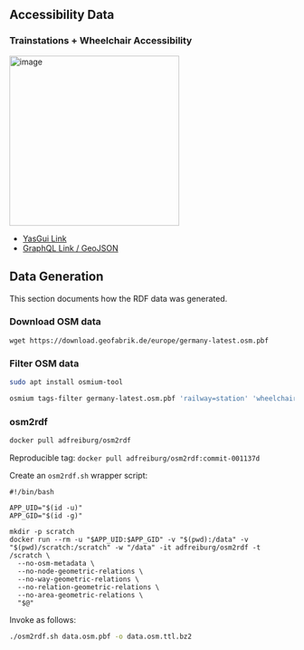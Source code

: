 ## Accessibility Data

### Trainstations + Wheelchair Accessibility

<img width="300" alt="image" src="https://github.com/user-attachments/assets/8b52fd7d-67a4-47f8-b1bc-7da9ea14cf83" />

* [YasGui Link](https://api.triplydb.com/s/DA90SQxJm)
* [GraphQL Link / GeoJSON](https://data.aksw.org/mobydex/graphql?qtxt=query+%40pretty+%40debug%0A++%40prefix%28map%3A+%7B%0A++++geo%3A+%22http%3A%2F%2Fwww.opengis.net%2Font%2Fgeosparql%23%22%2C%0A++++geof%3A+%22http%3A%2F%2Fwww.opengis.net%2Fdef%2Ffunction%2Fgeosparql%2F%22%2C%0A++++osmt%3A+%22https%3A%2F%2Fwww.openstreetmap.org%2Fwiki%2FKey%3A%22%2C%0A++++rdf%3A+%22http%3A%2F%2Fwww.w3.org%2F1999%2F02%2F22-rdf-syntax-ns%23%22%2C%0A++++rdfs%3A+%22http%3A%2F%2Fwww.w3.org%2F2000%2F01%2Frdf-schema%23%22%2C%0A++++afn%3A+%22http%3A%2F%2Fjena.apache.org%2FARQ%2Ffunction%23%22%2C%0A++++o%3A+%22https%3A%2F%2Fschema.coypu.org%2Fglobal%23%22%2C%0A++++norse%3A+%22https%3A%2F%2Fw3id.org%2Faksw%2Fnorse%23%22%0A++%7D%29%0A%7B%0A++type+%40bind%28of%3A+%22%27FeatureCollection%27%22%29%0A++features%28%0A++++area%3A+%22POLYGON+%28%286.475457372470345+51.7037981703763%2C+6.475457372470346+51.2481032780451%2C+7.544268491722988+51.24810327804511%2C+7.544268491722988+51.70379817037631%2C+6.475457372470345+51.7037981703763%29%29%22%0A++++limit%3A+10%0A++%29%0A++++%40pattern%28of%3A+%22%3Fs+a+o%3ATrainStation%22%29%0A%0A++++%23+Ad-hoc+binding+of+the+argument+%27area%27+to+a+SPARQL+filter+expression.%0A++++%40filter%28when%3A+%22bound%28%3Farea%29+%26%26+%3Farea+%21%3D+%27%27%22%2C+by%3A+%22EXISTS+%7B+%3Fs+geo%3AhasGeometry%2Fgeo%3AasWKT+%3Fwkt+FILTER%28geof%3AsfIntersects%28strdt%28%3Farea%2C+geo%3AwktLiteral%29%2C+%3Fwkt%29%29+%7D%22%2C+this%3A+%22s%22%2C+parent%3A+%22s%22%29%0A++%7B%0A++++type+%40bind%28of%3A+%22%27Feature%27%22%29++++%0A++++properties+%7B%0A++++++type+%40rdf%28iri%3A+%22rdf%3Atype%22%29%0A++++++po+%40pattern%28of%3A+%22%3Fs+%3Fp+%3Fo+.+FILTER%28%3Fp+NOT+IN+%28rdf%3Atype%2C+geo%3Ageometry%29%29%22%29+%40index%28by%3A+%22afn%3Alocalname%28%3Fp%29%22%2C+oneIf%3A+%22true%22%29%0A++++%7D%0A++++geometry+%40one%0A++++++%40pattern%28of%3A+%22%22%22%0A++++++++%3Fs+geo%3AhasGeometry%2Fgeo%3AasWKT+%3Fx+.%0A++++++++BIND%28STRDT%28STR%28geof%3AasGeoJSON%28geof%3AsimplifyDp%28%3Fx%2C+0.2%29%29%29%2C+norse%3Ajson%29+AS+%3Fo%29%0A++++++++%22%22%22%2C+from%3A+%22s%22%2C+to%3A+%22o%22%29%0A++%7D%0A%7D%0A)

## Data Generation

This section documents how the RDF data was generated.

### Download OSM data

```
wget https://download.geofabrik.de/europe/germany-latest.osm.pbf
```

### Filter OSM data

```bash
sudo apt install osmium-tool
```

```bash
osmium tags-filter germany-latest.osm.pbf 'railway=station' 'wheelchair' -o data.osm.pbf
```

### osm2rdf

```bash
docker pull adfreiburg/osm2rdf
```

Reproducible tag: `docker pull adfreiburg/osm2rdf:commit-001137d`

Create an `osm2rdf.sh` wrapper script:

```
#!/bin/bash

APP_UID="$(id -u)"
APP_GID="$(id -g)"

mkdir -p scratch
docker run --rm -u "$APP_UID:$APP_GID" -v "$(pwd):/data" -v "$(pwd)/scratch:/scratch" -w "/data" -it adfreiburg/osm2rdf -t /scratch \
  --no-osm-metadata \
  --no-node-geometric-relations \
  --no-way-geometric-relations \
  --no-relation-geometric-relations \
  --no-area-geometric-relations \
  "$@"
```

Invoke as follows:

```bash
./osm2rdf.sh data.osm.pbf -o data.osm.ttl.bz2
```

